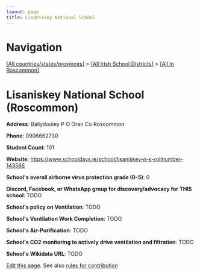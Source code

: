 ```yaml
---
layout: page
title: Lisaniskey National School
---
```

# Navigation

[[All countries/states/provinces]](../../..) > [[All Irish School Districts]](../..) > [[All In Roscommon]](..)

# Lisaniskey National School (Roscommon)

**Address**: Ballydooley P O Oran Co Roscommon

**Phone**: 0906662730

**Student Count**: 101

**Website**: <https://www.schooldays.ie/school/lisaniskey-n-s-rollnumber-14356S>

**School's overall airborne virus protection grade (0-5)**: 0

**Discord, Facebook, or WhatsApp group for discovery/advocacy for THIS school**: TODO

**School's policy on Ventilation**: TODO

**School's Ventilation Work Completion**: TODO

**School's Air-Purification**: TODO

**School's CO2 monitoring to actively drive ventilation and filtration**: TODO

**School's Wikidata URL**: TODO


[Edit this page](https://github.com/ventilate-schools/Ireland/edit/main/./Roscommon/Lisaniskey_National_School.md). See also [rules for contribution](../../../contribution-rules/)
